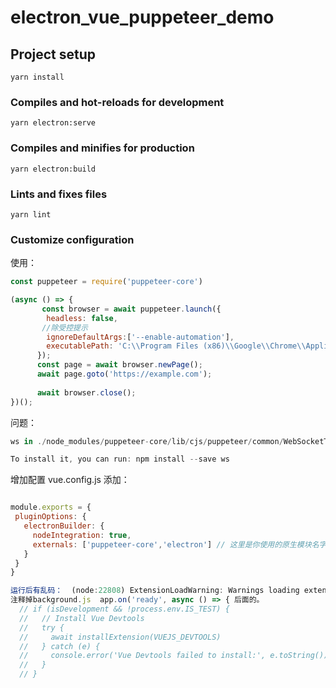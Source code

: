 # electron_vue_puppeteer_demo

## Project setup
```
yarn install
```

### Compiles and hot-reloads for development
```
yarn electron:serve
```

### Compiles and minifies for production
```
yarn electron:build
```

### Lints and fixes files
```
yarn lint
```

### Customize configuration

使用：

```js
const puppeteer = require('puppeteer-core')

(async () => {
       const browser = await puppeteer.launch({
        headless: false,
       //除受控提示
        ignoreDefaultArgs:['--enable-automation'],
        executablePath: 'C:\\Program Files (x86)\\Google\\Chrome\\Application\\chrome.exe'
      });
      const page = await browser.newPage();
      await page.goto('https://example.com');
      
      await browser.close();
})();
```
问题：

```js
ws in ./node_modules/puppeteer-core/lib/cjs/puppeteer/common/WebSocketTransport.js

To install it, you can run: npm install --save ws

```
增加配置
vue.config.js 添加：
 ```js

module.exports = {
  pluginOptions: {
    electronBuilder: {
      nodeIntegration: true,
      externals: ['puppeteer-core','electron'] // 这里是你使用的原生模块名字列表，改成自己的即可
    }
  }
}


```

```js
运行后有乱码：  (node:22808) ExtensionLoadWarning: Warnings loading extension at
注释掉background.js  app.on('ready', async () => { 后面的。
  // if (isDevelopment && !process.env.IS_TEST) {
  //   // Install Vue Devtools
  //   try {
  //     await installExtension(VUEJS_DEVTOOLS)
  //   } catch (e) {
  //     console.error('Vue Devtools failed to install:', e.toString())
  //   }
  // }
```
